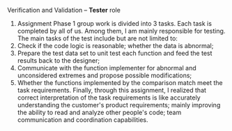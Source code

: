 Verification and Validation – **Tester** role



1. Assignment Phase 1 group work is divided into 3 tasks. Each task is completed by all of us. Among them, I am mainly responsible for testing. The main tasks of the test include but are not limited to:
  1. Check if the code logic is reasonable; whether the data is abnormal;
  2. Prepare the test data set to unit test each function and feed the test results back to the designer;
  3. Communicate with the function implementer for abnormal and unconsidered extremes and propose possible modifications;
  4. Whether the functions implemented by the comparison match meet the task requirements.
        Finally, through this assignment, I realized that correct interpretation of the task requirements is like accurately understanding the customer's product requirements; mainly improving the ability to read and analyze other people's code; team communication and coordination capabilities.